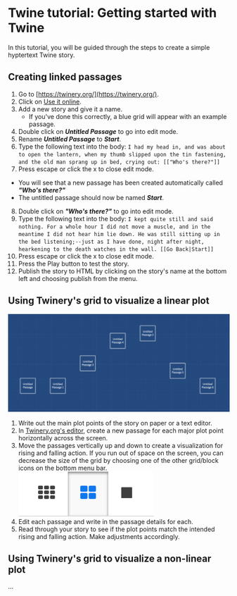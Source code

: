 # Twine tutorial: Getting started with Twine
In this tutorial, you will be guided through the steps to create a simple hyptertext Twine story.

## Creating linked passages
1. Go to [https://twinery.org/](https://twinery.org/).
2. Click on [Use it online](https://twinery.org/2/).
3. Add a new story and give it a name.
   - If you've done this correctly, a blue grid will appear with an example passage.
4. Double click on ***Untitled Passage*** to go into edit mode.
5. Rename ***Untitled Passage*** to ***Start***.
6. Type the following text into the body: ```I had my head in, and was about to open the lantern, when my thumb slipped upon the tin fastening, and the old man sprang up in bed, crying out: [["Who's there?"]]```
7. Press escape or click the x to close edit mode.
  - You will see that a new passage has been created automatically called ***"Who's there?"***
  - The untitled passage should now be named ***Start***.
8. Double click on ***"Who's there?"*** to go into edit mode.
9. Type the following text into the body: ```I kept quite still and said nothing. For a whole hour I did not move a muscle, and in the meantime I did not hear him lie down. He was still sitting up in the bed listening;--just as I have done, night after night, hearkening to the death watches in the wall. [[Go Back|Start]]```
10. Press escape or click the x to close edit mode.
11. Press the Play button to test the story.
12. Publish the story to HTML by clicking on the story's name at the bottom left and choosing publish from the menu.
   
## Using Twinery's grid to visualize a linear plot

![Twinery grid plot arc](twinery-grid-plot.png)

1. Write out the main plot points of the story on paper or a text editor.
2. In [Twinery.org's editor](https://twinery.org), create a new passage for each major plot point horizontally across the screen.
3. Move the passages vertically up and down to create a visualization for rising and falling action. If you run out of space on the screen, you can decrease the size of the grid by choosing one of the other grid/block icons on the bottom menu bar.   
![twine grid size buttons](twinery-btns.png)
4. Edit each passage and write in the passage details for each.
5. Read through your story to see if the plot points match the intended rising and falling action. Make adjustments accordingly.

## Using Twinery's grid to visualize a non-linear plot

...